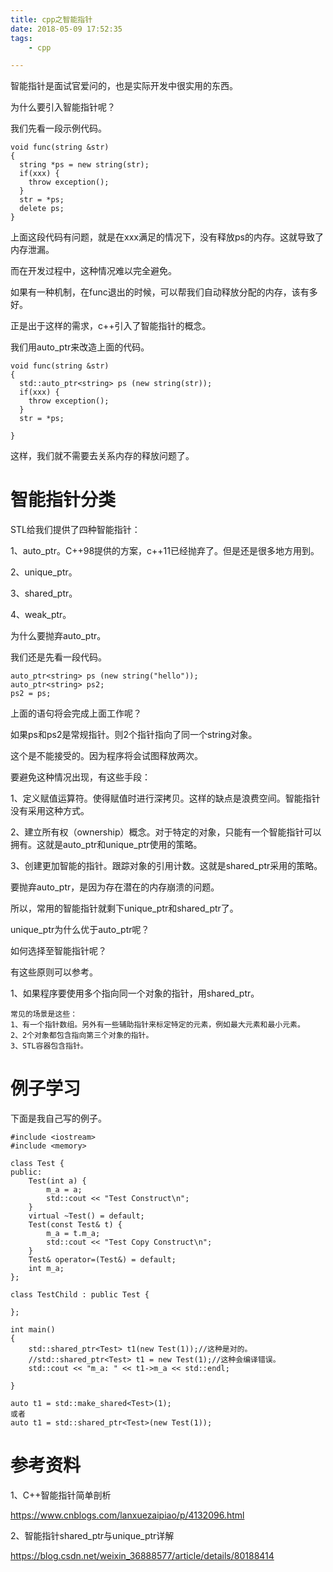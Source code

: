 ```yaml
---
title: cpp之智能指针
date: 2018-05-09 17:52:35
tags:
	- cpp

---
```






智能指针是面试官爱问的，也是实际开发中很实用的东西。



为什么要引入智能指针呢？

我们先看一段示例代码。

```
void func(string &str) 
{
  string *ps = new string(str);
  if(xxx) {
    throw exception();
  }
  str = *ps;
  delete ps;
}
```

上面这段代码有问题，就是在xxx满足的情况下，没有释放ps的内存。这就导致了内存泄漏。

而在开发过程中，这种情况难以完全避免。

如果有一种机制，在func退出的时候，可以帮我们自动释放分配的内存，该有多好。

正是出于这样的需求，c++引入了智能指针的概念。

我们用auto_ptr来改造上面的代码。

```
void func(string &str)
{
  std::auto_ptr<string> ps (new string(str));
  if(xxx) {
    throw exception();
  }
  str = *ps;
  
}
```

这样，我们就不需要去关系内存的释放问题了。



# 智能指针分类

STL给我们提供了四种智能指针：

1、auto_ptr。C++98提供的方案，c++11已经抛弃了。但是还是很多地方用到。

2、unique_ptr。

3、shared_ptr。

4、weak_ptr。



为什么要抛弃auto_ptr。

我们还是先看一段代码。

```
auto_ptr<string> ps (new string("hello"));
auto_ptr<string> ps2;
ps2 = ps;
```

上面的语句将会完成上面工作呢？

如果ps和ps2是常规指针。则2个指针指向了同一个string对象。

这个是不能接受的。因为程序将会试图释放两次。

要避免这种情况出现，有这些手段：

1、定义赋值运算符。使得赋值时进行深拷贝。这样的缺点是浪费空间。智能指针没有采用这种方式。

2、建立所有权（ownership）概念。对于特定的对象，只能有一个智能指针可以拥有。这就是auto_ptr和unique_ptr使用的策略。

3、创建更加智能的指针。跟踪对象的引用计数。这就是shared_ptr采用的策略。

要抛弃auto_ptr，是因为存在潜在的内存崩溃的问题。



所以，常用的智能指针就剩下unique_ptr和shared_ptr了。



unique_ptr为什么优于auto_ptr呢？



如何选择至智能指针呢？

有这些原则可以参考。

1、如果程序要使用多个指向同一个对象的指针，用shared_ptr。

```
常见的场景是这些：
1、有一个指针数组。另外有一些辅助指针来标定特定的元素，例如最大元素和最小元素。
2、2个对象都包含指向第三个对象的指针。
3、STL容器包含指针。
```



# 例子学习

下面是我自己写的例子。

```
#include <iostream>
#include <memory>

class Test {
public:
	Test(int a) {
		m_a = a;
		std::cout << "Test Construct\n";
	}
	virtual ~Test() = default;
	Test(const Test& t) {
		m_a = t.m_a;
		std::cout << "Test Copy Construct\n";
	}
	Test& operator=(Test&) = default;
	int m_a;
};

class TestChild : public Test {
	
};

int main()
{
	std::shared_ptr<Test> t1(new Test(1));//这种是对的。
	//std::shared_ptr<Test> t1 = new Test(1);//这种会编译错误。
	std::cout << "m_a: " << t1->m_a << std::endl;
	
}
```



```
auto t1 = std::make_shared<Test>(1);
或者
auto t1 = std::shared_ptr<Test>(new Test(1));
```



# 参考资料

1、C++智能指针简单剖析

https://www.cnblogs.com/lanxuezaipiao/p/4132096.html

2、智能指针shared_ptr与unique_ptr详解

https://blog.csdn.net/weixin_36888577/article/details/80188414